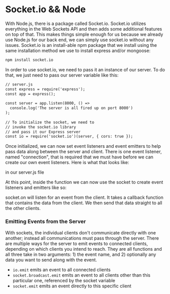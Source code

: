 # Socket.io && Node
With Node.js, there is a package called Socket.io. Socket.io utilizes everything in the Web Sockets API and then adds some additional features on top of that. This makes things simple enough for us because we already use Node.js for our back end, we can simply use socket.io without any issues. Socket.io is an install-able npm package that we install using the same installation method we use to install express and/or mongoose:
```md
npm install socket.io
````
In order to use socket.io, we need to pass it an instance of our server. To do that, we just need to pass our server variable like this:
```md
// server.js
const express = require('express');
const app = express();
 
const server = app.listen(8000, () =>
  console.log('The server is all fired up on port 8000')
);
 
// To initialize the socket, we need to
// invoke the socket.io library
// and pass it our Express server
const io = require('socket.io')(server, { cors: true });
````

Once initialized, we can now set event listeners and event emitters to help pass data along between the server and client. There is one event listener, named "connection", that is required that we must have before we can create our own event listeners. Here is what that looks like:


in our server.js file


At this point, inside the function we can now use the socket to create event listeners and emitters like so:

socket.on will listen for an event from the client. It takes a callback function that contains the data from the client. We then send that data straight to all the other clients.

### Emitting Events from the Server
With sockets, the individual clients don't communicate directly with one another; instead all communications must pass through the server. There are multiple ways for the server to emit events to connected clients, depending on which clients you intend to reach. They are all functions and all three take in two arguments: 1) the event name, and 2) optionally any data you want to send along with the event.

- `io.emit` emits an event to all connected clients
- `socket.broadcast.emit` emits an event to all clients other than this particular one, referenced by the socket variable
- `socket.emit` emits an event directly to this specific client
